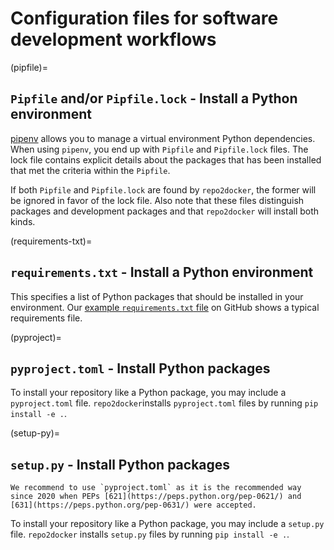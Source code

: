 # Configuration files for software development workflows

(pipfile)=

## `Pipfile` and/or `Pipfile.lock` - Install a Python environment

[pipenv](https://github.com/pypa/pipenv/) allows you to manage a virtual
environment Python dependencies. When using `pipenv`, you end up with
`Pipfile` and `Pipfile.lock` files. The lock file contains explicit details
about the packages that has been installed that met the criteria within the
`Pipfile`.

If both `Pipfile` and `Pipfile.lock` are found by `repo2docker`, the former
will be ignored in favor of the lock file. Also note that these files
distinguish packages and development packages and that `repo2docker` will install
both kinds.

(requirements-txt)=

## `requirements.txt` - Install a Python environment

This specifies a list of Python packages that should be installed in your
environment. Our
[example `requirements.txt` file](https://github.com/binder-examples/requirements/blob/HEAD/requirements.txt)
on GitHub shows a typical requirements file.

(pyproject)=

## `pyproject.toml` - Install Python packages

To install your repository like a Python package, you may include a
`pyproject.toml` file. `repo2docker`installs `pyproject.toml` files by running
`pip install -e .`.

(setup-py)=

## `setup.py` - Install Python packages

```{note}
We recommend to use `pyproject.toml` as it is the recommended way since 2020 when PEPs [621](https://peps.python.org/pep-0621/) and [631](https://peps.python.org/pep-0631/) were accepted.
```

To install your repository like a Python package, you may include a
`setup.py` file. `repo2docker` installs `setup.py` files by running
`pip install -e .`.
